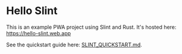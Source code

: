 # Hello Slint

This is an example PWA project using Slint and Rust. It's hosted here: https://hello-slint.web.app

See the quickstart guide here: [SLINT_QUICKSTART.md](SLINT_QUICKSTART.md).
